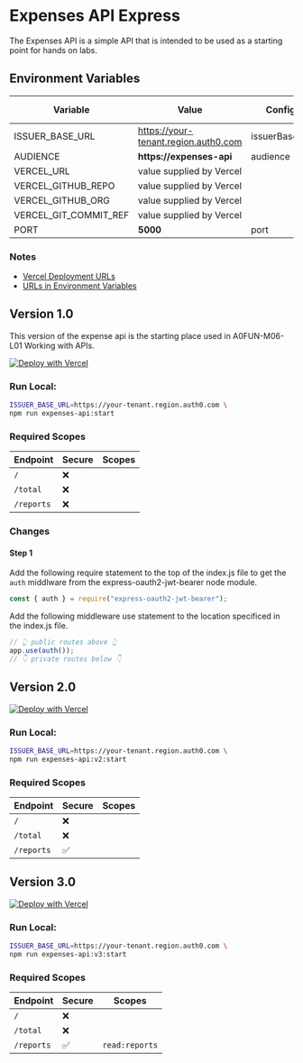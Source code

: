 # Expenses API Express

The Expenses API is a simple API that is intended to be used as a starting point for hands on labs.

## Environment Variables

| Variable              | Value                                | Config        | Vercel Only | Default |
| --------------------- | ------------------------------------ | ------------- | ----------- | ------- |
| ISSUER_BASE_URL       | https://your-tenant.region.auth0.com | issuerBaseUrl | ❌          | ❌      |
| AUDIENCE              | **https://expenses-api**             | audience      | ❌          | ✅      |
| VERCEL_URL            | value supplied by Vercel             |               | ✅          | ✅      |
| VERCEL_GITHUB_REPO    | value supplied by Vercel             |               | ✅          | ✅      |
| VERCEL_GITHUB_ORG     | value supplied by Vercel             |               | ✅          | ✅      |
| VERCEL_GIT_COMMIT_REF | value supplied by Vercel             |               | ✅          | ✅      |
| PORT                  | **5000**                             | port          | ❌          | ✅      |

### Notes

- [Vercel Deployment URLs](https://github.com/auth0/auth0-product-education-labs/blob/main/README.md#vercel-deployment-urls)
- [URLs in Environment Variables](https://github.com/auth0/auth0-product-education-labs/blob/main/README.md#vercel-environment-variable-urls)

## Version 1.0

This version of the expense api is the starting place used in A0FUN-M06-L01 Working with APIs.

[![Deploy with Vercel](https://vercel.com/button)](https://vercel.com/new/git/external?repository-url=https%3A%2F%2Fgithub.com%2Fauth0%2Fauth0-product-education-labs%2Ftree%2Fmain%2Fapis%2Fexpenses-api-express%2Fv1.0&env=ISSUER_BASE_URL,AUDIENCE,VERCEL_URL,VERCEL_GITHUB_REPO,VERCEL_GITHUB_ORG,VERCEL_GIT_COMMIT_REF&project-name=expenses-api&repository-name=expenses-api)

### Run Local:

```bash
ISSUER_BASE_URL=https://your-tenant.region.auth0.com \
npm run expenses-api:start
```

### Required Scopes

| Endpoint   | Secure | Scopes |
| ---------- | ------ | ------ |
| `/`        | ❌     |        |
| `/total`   | ❌     |        |
| `/reports` | ❌     |        |

### Changes

#### Step 1

Add the following require statement to the top of the index.js file to get the `auth` middlware from the express-oauth2-jwt-bearer node module.

```javascript
const { auth } = require("express-oauth2-jwt-bearer");
```

Add the following middleware use statement to the location specificed in the index.js file.

```javascript
// 👆 public routes above 👆
app.use(auth());
// 👇 private routes below 👇
```

## Version 2.0

[![Deploy with Vercel](https://vercel.com/button)](https://vercel.com/new/git/external?repository-url=https%3A%2F%2Fgithub.com%2Fauth0%2Fauth0-product-education-labs%2Ftree%2Fmain%2Fapis%2Fexpenses-api-express%2Fv2.0&env=ISSUER_BASE_URL,AUDIENCE,VERCEL_URL,VERCEL_GITHUB_REPO,VERCEL_GITHUB_ORG,VERCEL_GIT_COMMIT_REF&project-name=expenses-api&repository-name=expenses-api)

### Run Local:

```bash
ISSUER_BASE_URL=https://your-tenant.region.auth0.com \
npm run expenses-api:v2:start
```

### Required Scopes

| Endpoint   | Secure | Scopes |
| ---------- | ------ | ------ |
| `/`        | ❌     |        |
| `/total`   | ❌     |        |
| `/reports` | ✅     |        |

## Version 3.0

[![Deploy with Vercel](https://vercel.com/button)](https://vercel.com/new/git/external?repository-url=https%3A%2F%2Fgithub.com%2Fauth0%2Fauth0-product-education-labs%2Ftree%2Fmain%2Fapis%2Fexpenses-api-express%2Fv3.0&env=ISSUER_BASE_URL,AUDIENCE,VERCEL_URL,VERCEL_GITHUB_REPO,VERCEL_GITHUB_ORG,VERCEL_GIT_COMMIT_REF&project-name=expenses-api&repository-name=expenses-api)

### Run Local:

```bash
ISSUER_BASE_URL=https://your-tenant.region.auth0.com \
npm run expenses-api:v3:start
```

### Required Scopes

| Endpoint   | Secure | Scopes         |
| ---------- | ------ | -------------- |
| `/`        | ❌     |                |
| `/total`   | ❌     |                |
| `/reports` | ✅     | `read:reports` |

